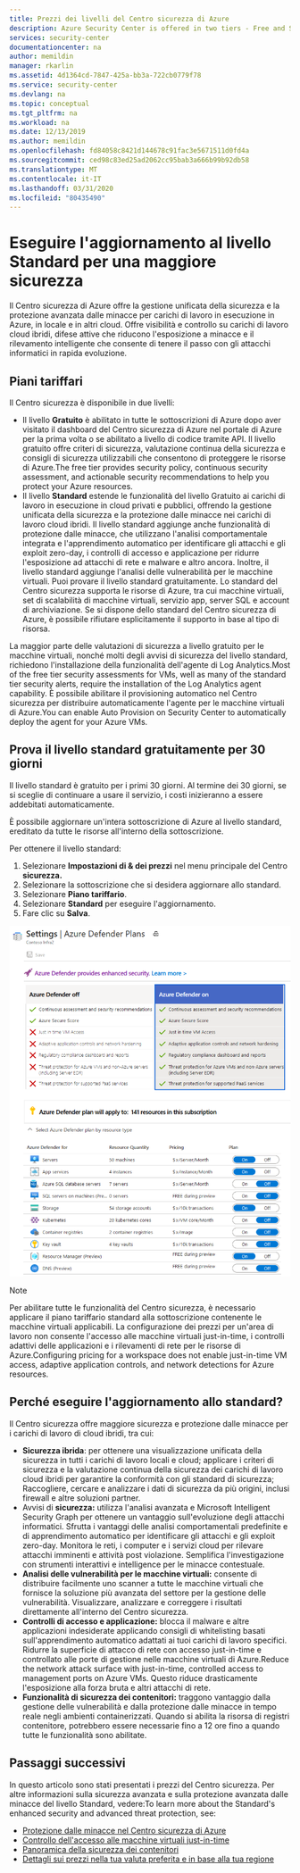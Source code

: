 ```yaml
---
title: Prezzi dei livelli del Centro sicurezza di Azure
description: Azure Security Center is offered in two tiers - Free and Standard. Questa pagina mostra come eseguire l'aggiornamento da Gratuito a Standard.
services: security-center
documentationcenter: na
author: memildin
manager: rkarlin
ms.assetid: 4d1364cd-7847-425a-bb3a-722cb0779f78
ms.service: security-center
ms.devlang: na
ms.topic: conceptual
ms.tgt_pltfrm: na
ms.workload: na
ms.date: 12/13/2019
ms.author: memildin
ms.openlocfilehash: fd84058c8421d144678c91fac3e5671511d0fd4a
ms.sourcegitcommit: ced98c83ed25ad2062cc95bab3a666b99b92db58
ms.translationtype: MT
ms.contentlocale: it-IT
ms.lasthandoff: 03/31/2020
ms.locfileid: "80435490"
---
```

# <a name="upgrade-to-standard-tier-for-enhanced-security"></a>Eseguire l'aggiornamento al livello Standard per una maggiore sicurezza
Il Centro sicurezza di Azure offre la gestione unificata della sicurezza e la protezione avanzata dalle minacce per carichi di lavoro in esecuzione in Azure, in locale e in altri cloud. Offre visibilità e controllo su carichi di lavoro cloud ibridi, difese attive che riducono l'esposizione a minacce e il rilevamento intelligente che consente di tenere il passo con gli attacchi informatici in rapida evoluzione.

## <a name="pricing-tiers"></a>Piani tariffari
Il Centro sicurezza è disponibile in due livelli:

- Il livello **Gratuito** è abilitato in tutte le sottoscrizioni di Azure dopo aver visitato il dashboard del Centro sicurezza di Azure nel portale di Azure per la prima volta o se abilitato a livello di codice tramite API. Il livello gratuito offre criteri di sicurezza, valutazione continua della sicurezza e consigli di sicurezza utilizzabili che consentono di proteggere le risorse di Azure.The free tier provides security policy, continuous security assessment, and actionable security recommendations to help you protect your Azure resources.
- Il livello **Standard** estende le funzionalità del livello Gratuito ai carichi di lavoro in esecuzione in cloud privati e pubblici, offrendo la gestione unificata della sicurezza e la protezione dalle minacce nei carichi di lavoro cloud ibridi. Il livello standard aggiunge anche funzionalità di protezione dalle minacce, che utilizzano l'analisi comportamentale integrata e l'apprendimento automatico per identificare gli attacchi e gli exploit zero-day, i controlli di accesso e applicazione per ridurre l'esposizione ad attacchi di rete e malware e altro ancora. Inoltre, il livello standard aggiunge l'analisi delle vulnerabilità per le macchine virtuali. Puoi provare il livello standard gratuitamente. Lo standard del Centro sicurezza supporta le risorse di Azure, tra cui macchine virtuali, set di scalabilità di macchine virtuali, servizio app, server SQL e account di archiviazione. Se si dispone dello standard del Centro sicurezza di Azure, è possibile rifiutare esplicitamente il supporto in base al tipo di risorsa. 

La maggior parte delle valutazioni di sicurezza a livello gratuito per le macchine virtuali, nonché molti degli avvisi di sicurezza del livello standard, richiedono l'installazione della funzionalità dell'agente di Log Analytics.Most of the free tier security assessments for VMs, well as many of the standard tier security alerts, require the installation of the Log Analytics agent capability. È possibile abilitare il provisioning automatico nel Centro sicurezza per distribuire automaticamente l'agente per le macchine virtuali di Azure.You can enable Auto Provision on Security Center to automatically deploy the agent for your Azure VMs.

## <a name="try-standard-tier-free-for-30-days"></a>Prova il livello standard gratuitamente per 30 giorni
Il livello standard è gratuito per i primi 30 giorni. Al termine dei 30 giorni, se si sceglie di continuare a usare il servizio, i costi inizieranno a essere addebitati automaticamente.

È possibile aggiornare un'intera sottoscrizione di Azure al livello standard, ereditato da tutte le risorse all'interno della sottoscrizione.

Per ottenere il livello standard:

1. Selezionare **Impostazioni di & dei prezzi** nel menu principale del Centro **sicurezza.**
2. Selezionare la sottoscrizione che si desidera aggiornare allo standard.
3. Selezionare **Piano tariffario**.
4. Selezionare **Standard** per eseguire l'aggiornamento.
5. Fare clic su **Salva**.

[![Prezzi del Centro sicurezza](media/security-center-pricing/pricing-tier-page.png)](media/security-center-pricing/pricing-tier-page.png#lightbox)

> [!NOTE]
> Per abilitare tutte le funzionalità del Centro sicurezza, è necessario applicare il piano tariffario standard alla sottoscrizione contenente le macchine virtuali applicabili. La configurazione dei prezzi per un'area di lavoro non consente l'accesso alle macchine virtuali just-in-time, i controlli adattivi delle applicazioni e i rilevamenti di rete per le risorse di Azure.Configuring pricing for a workspace does not enable just-in-time VM access, adaptive application controls, and network detections for Azure resources.
>

## <a name="why-upgrade-to-standard"></a>Perché eseguire l'aggiornamento allo standard?
Il Centro sicurezza offre maggiore sicurezza e protezione dalle minacce per i carichi di lavoro di cloud ibridi, tra cui:

- **Sicurezza ibrida**: per ottenere una visualizzazione unificata della sicurezza in tutti i carichi di lavoro locali e cloud; applicare i criteri di sicurezza e la valutazione continua della sicurezza dei carichi di lavoro cloud ibridi per garantire la conformità con gli standard di sicurezza; Raccogliere, cercare e analizzare i dati di sicurezza da più origini, inclusi firewall e altre soluzioni partner.
- Avvisi di **sicurezza:** utilizza l'analisi avanzata e Microsoft Intelligent Security Graph per ottenere un vantaggio sull'evoluzione degli attacchi informatici. Sfrutta i vantaggi delle analisi comportamentali predefinite e di apprendimento automatico per identificare gli attacchi e gli exploit zero-day. Monitora le reti, i computer e i servizi cloud per rilevare attacchi imminenti e attività post violazione. Semplifica l'investigazione con strumenti interattivi e intelligence per le minacce contestuale.
- **Analisi delle vulnerabilità per le macchine virtuali:** consente di distribuire facilmente uno scanner a tutte le macchine virtuali che fornisce la soluzione più avanzata del settore per la gestione delle vulnerabilità. Visualizzare, analizzare e correggere i risultati direttamente all'interno del Centro sicurezza. 
- **Controlli di accesso e applicazione:** blocca il malware e altre applicazioni indesiderate applicando consigli di whitelisting basati sull'apprendimento automatico adattati ai tuoi carichi di lavoro specifici. Ridurre la superficie di attacco di rete con accesso just-in-time e controllato alle porte di gestione nelle macchine virtuali di Azure.Reduce the network attack surface with just-in-time, controlled access to management ports on Azure VMs. Questo riduce drasticamente l'esposizione alla forza bruta e altri attacchi di rete.
- **Funzionalità di sicurezza dei contenitori:** traggono vantaggio dalla gestione delle vulnerabilità e dalla protezione dalle minacce in tempo reale negli ambienti containerizzati. Quando si abilita la risorsa di registri contenitore, potrebbero essere necessarie fino a 12 ore fino a quando tutte le funzionalità sono abilitate.


## <a name="next-steps"></a>Passaggi successivi
In questo articolo sono stati presentati i prezzi del Centro sicurezza. Per altre informazioni sulla sicurezza avanzata e sulla protezione avanzata dalle minacce del livello Standard, vedere:To learn more about the Standard's enhanced security and advanced threat protection, see:

- [Protezione dalle minacce nel Centro sicurezza di Azure](threat-protection.md)
- [Controllo dell'accesso alle macchine virtuali just-in-time](security-center-just-in-time.md)
- [Panoramica della sicurezza dei contenitori](container-security.md)
- [Dettagli sui prezzi nella tua valuta preferita e in base alla tua regione](https://azure.microsoft.com/pricing/details/security-center/)